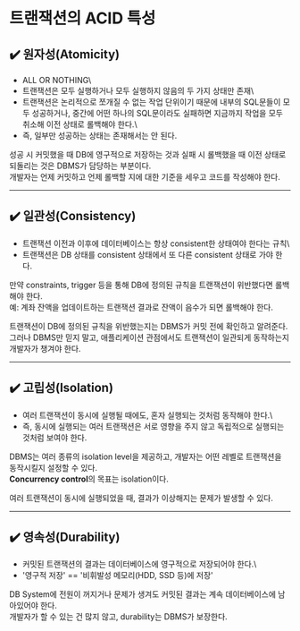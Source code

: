 # 트랜잭션의 ACID 특성

## ✔️ 원자성(Atomicity)

-   ALL OR NOTHING\
-   트랜잭션은 모두 실행하거나 모두 실행하지 않음의 두 가지 상태만 존재\
-   트랜잭션은 논리적으로 쪼개질 수 없는 작업 단위이기 때문에 내부의
    SQL문들이 모두 성공하거나, 중간에 어떤 하나의 SQL문이라도 실패하면
    지금까지 작업을 모두 취소해 이전 상태로 롤백해야 한다.\
-   즉, 일부만 성공하는 상태는 존재해서는 안 된다.

성공 시 커밋했을 때 DB에 영구적으로 저장하는 것과 실패 시 롤백했을 때
이전 상태로 되돌리는 것은 DBMS가 담당하는 부분이다.\
개발자는 언제 커밋하고 언제 롤백할 지에 대한 기준을 세우고 코드를
작성해야 한다.

------------------------------------------------------------------------

## ✔️ 일관성(Consistency)

-   트랜잭션 이전과 이후에 데이터베이스는 항상 consistent한 상태여야
    한다는 규칙\
-   트랜잭션은 DB 상태를 consistent 상태에서 또 다른 consistent 상태로
    가야 한다.

만약 constraints, trigger 등을 통해 DB에 정의된 규칙을 트랜잭션이
위반했다면 롤백해야 한다.\
예: 계좌 잔액을 업데이트하는 트랜잭션 결과로 잔액이 음수가 되면 롤백해야
한다.

트랜잭션이 DB에 정의된 규칙을 위반했는지는 DBMS가 커밋 전에 확인하고
알려준다.\
그러나 DBMS만 믿지 말고, 애플리케이션 관점에서도 트랜잭션이 일관되게
동작하는지 개발자가 챙겨야 한다.

------------------------------------------------------------------------

## ✔️ 고립성(Isolation)

-   여러 트랜잭션이 동시에 실행될 때에도, 혼자 실행되는 것처럼 동작해야
    한다.\
-   즉, 동시에 실행되는 여러 트랜잭션은 서로 영향을 주지 않고 독립적으로
    실행되는 것처럼 보여야 한다.

DBMS는 여러 종류의 isolation level을 제공하고, 개발자는 어떤 레벨로
트랜잭션을 동작시킬지 설정할 수 있다.\
**Concurrency control**의 목표는 isolation이다.


여러 트랜잭션이 동시에 실행되었을 때, 결과가 이상해지는 문제가 발생할 수
있다.

------------------------------------------------------------------------

## ✔️ 영속성(Durability)

-   커밋된 트랜잭션의 결과는 데이터베이스에 영구적으로 저장되어야 한다.\
-   '영구적 저장' == '비휘발성 메모리(HDD, SSD 등)에 저장'

DB System에 전원이 꺼지거나 문제가 생겨도 커밋된 결과는 계속
데이터베이스에 남아있어야 한다.\
개발자가 할 수 있는 건 많지 않고, durability는 DBMS가 보장한다.
